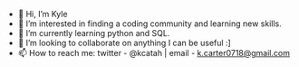 - 👋 Hi, I’m Kyle
- 👀 I’m interested in finding a coding community and learning new skills.
- 🌱 I’m currently learning python and SQL.
- 💞️ I’m looking to collaborate on anything I can be useful :]
- 📫 How to reach me: twitter - @kcatah | email - k.carter0718@gmail.com
